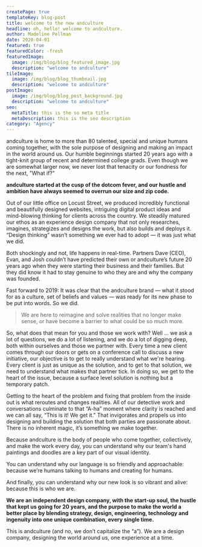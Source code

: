 ```yaml
---
createPage: true
templateKey: blog-post
title: welcome to the new andculture
headline: oh, hello! welcome to andculture.
author: Madeline Pellman
date: 2020-04-01
featured: true
featuredColor: -fresh
featuredImage:
  image: /img/blog/blog_featured_image.jpg
  description: "welcome to andculture"
tileImage:
  image: /img/blog/blog_thumbnail.jpg
  description: "welcome to andculture"
postImage:
  image: /img/blog/blog_post_background.jpg
  description: "welcome to andculture"
seo:
  metaTitle: this is the so meta title
  metaDescription: this is the seo description
category: "Agency"
---
```

andculture is home to more than 80 talented, special and unique humans coming together, with the sole purpose of designing and making an impact in the world around us. Our humble beginnings started 20 years ago with a tight-knit group of recent and determined college grads. Even though we are somewhat larger now, we never lost that tenacity or our fondness for the next, "What if?"

**andculture started at the cusp of the dotcom fever, and our hustle and ambition have always seemed to overrun our size and zip code.**

Out of our little office on Locust Street, we produced incredibly functional and beautifully designed websites, intriguing digital product ideas and mind-blowing thinking for clients across the country. We steadily matured our ethos as an experience design company that not only researches, imagines, strategizes and designs the work, but also builds and deploys it. “Design thinking” wasn’t something we ever had to adopt —  it was just what we did.

Both shockingly and not, life happens in real-time. Partners Dave (CEO), Evan, and Josh couldn’t have predicted their own or andculture’s future 20 years ago when they were starting their business and their families. But they did know it had to stay genuine to who they are and why the company was founded.

Fast forward to 2019: It was clear that the andculture brand — what it stood for as a culture, set of beliefs and values — was ready for its new phase to be put into words. So we did.

> We are here to reimagine and solve realities that no longer make sense, or have become a barrier to what could be so much more.

So, what does that mean for you and those we work with? Well … we ask a lot of questions, we do a lot of listening, and we do a lot of digging deep, both within ourselves and those we partner with. Every time a new client comes through our doors or gets on a conference call to discuss a new initiative, our objective is to get to really understand what we're hearing. Every client is just as unique as the solution, and to get to that solution, we need to understand what makes that partner tick. In doing so, we get to the heart of the issue, because a surface level solution is nothing but a temporary patch.

Getting to the heart of the problem and fixing that problem from the inside out is what reroutes and changes realities. All of our detective work and conversations culminate to that “A-ha” moment where clarity is reached and we can all say, “This is it! We get it.” That invigorates and propels us into designing and building the solution that both parties are passionate about. There is no inherent magic, it’s something we make together.

Because andculture is the body of people who come together, collectively, and make the work every day,  you can understand why our team's hand paintings and doodles are a key part of our visual identity.

You can understand why our language is so friendly and approachable: because we’re humans talking to humans and creating for humans.

And finally, you can understand why our new look is so vibrant and alive: because this is who we are.

**We are an independent design company, with the start-up soul, the hustle that kept us going for 20 years, and the purpose to make the world a better place by blending strategy, design, engineering, technology and ingenuity into one unique combination, every single time.**

This is andculture (and no, we don’t capitalize the “a”). We are a design company, designing the world around us, one experience at a time.
